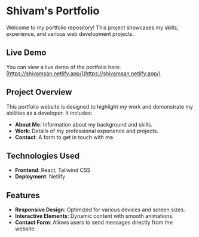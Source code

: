 # Shivam's Portfolio

Welcome to my portfolio repository! This project showcases my skills, experience, and various web development projects.

## Live Demo

You can view a live demo of the portfolio here: [https://shivamsan.netlify.app/](https://shivamsan.netlify.app/)

## Project Overview

This portfolio website is designed to highlight my work and demonstrate my abilities as a developer. It includes:

- **About Me**: Information about my background and skills.
- **Work**: Details of my professional experience and projects.
- **Contact**: A form to get in touch with me.

## Technologies Used

- **Frontend**: React, Tailwind CSS
- **Deployment**: Netlify

## Features

- **Responsive Design**: Optimized for various devices and screen sizes.
- **Interactive Elements**: Dynamic content with smooth animations.
- **Contact Form**: Allows users to send messages directly from the website.

